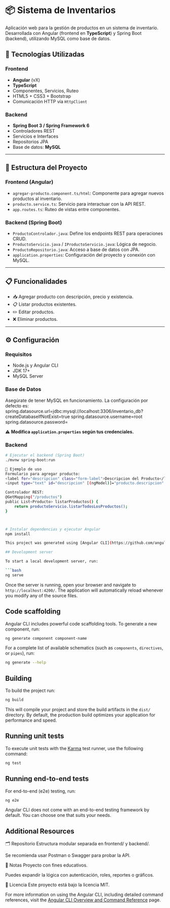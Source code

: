 # 📦 Sistema de Inventarios

Aplicación web para la gestión de productos en un sistema de inventario. Desarrollada con Angular (frontend en **TypeScript**) y Spring Boot (backend), utilizando MySQL como base de datos.

## 🔧 Tecnologías Utilizadas

### Frontend
- **Angular** (vX)
- **TypeScript**
- Componentes, Servicios, Ruteo
- HTML5 + CSS3 + Bootstrap
- Comunicación HTTP vía `HttpClient`

### Backend
- **Spring Boot 3 / Spring Framework 6**
- Controladores REST
- Servicios e Interfaces
- Repositorios JPA
- Base de datos: **MySQL**

---

## 🧩 Estructura del Proyecto

### Frontend (Angular)
- `agregar-producto.component.ts/html`: Componente para agregar nuevos productos al inventario.
- `producto.service.ts`: Servicio para interactuar con la API REST.
- `app.routes.ts`: Ruteo de vistas entre componentes.

### Backend (Spring Boot)
- `ProductoControlador.java`: Define los endpoints REST para operaciones CRUD.
- `ProductoServicio.java` / `IProductoServicio.java`: Lógica de negocio.
- `ProductoRepositorio.java`: Acceso a base de datos con JPA.
- `application.properties`: Configuración del proyecto y conexión con MySQL.

---

## 📋 Funcionalidades

- 📥 Agregar producto con descripción, precio y existencia.
- 📋 Listar productos existentes.
- ✏️ Editar productos.
- ❌ Eliminar productos.

---

## ⚙️ Configuración

### Requisitos
- Node.js y Angular CLI
- JDK 17+
- MySQL Server

### Base de Datos

Asegúrate de tener MySQL en funcionamiento. La configuración por defecto es:
spring.datasource.url=jdbc:mysql://localhost:3306/inventario_db?createDatabaseIfNotExist=true
spring.datasource.username=root
spring.datasource.password=


⚠️ **Modifica `application.properties` según tus credenciales.**

### Backend

```bash
# Ejecutar el backend (Spring Boot)
./mvnw spring-boot:run

🚀 Ejemplo de uso
Formulario para agregar producto:
<label for="descripcion" class="form-label">Descripcion del Producto</label>
<input type="text" id="descripcion" [(ngModel)]="producto.descripcion" />

Controlador REST:
@GetMapping("/productos")
public List<Producto> listarProductos() {
    return productoServicio.listarTodosLosProductos();
}



# Instalar dependencias y ejecutar Angular
npm install

This project was generated using [Angular CLI](https://github.com/angular/angular-cli) version 19.2.12.

## Development server

To start a local development server, run:

```bash
ng serve
```

Once the server is running, open your browser and navigate to `http://localhost:4200/`. The application will automatically reload whenever you modify any of the source files.

## Code scaffolding

Angular CLI includes powerful code scaffolding tools. To generate a new component, run:

```bash
ng generate component component-name
```

For a complete list of available schematics (such as `components`, `directives`, or `pipes`), run:

```bash
ng generate --help
```

## Building

To build the project run:

```bash
ng build
```

This will compile your project and store the build artifacts in the `dist/` directory. By default, the production build optimizes your application for performance and speed.

## Running unit tests

To execute unit tests with the [Karma](https://karma-runner.github.io) test runner, use the following command:

```bash
ng test
```

## Running end-to-end tests

For end-to-end (e2e) testing, run:

```bash
ng e2e
```

Angular CLI does not come with an end-to-end testing framework by default. You can choose one that suits your needs.

## Additional Resources

🗂️ Repositorio
Estructura modular separada en frontend/ y backend/.

Se recomienda usar Postman o Swagger para probar la API.

📌 Notas
Proyecto con fines educativos.

Puedes expandir la lógica con autenticación, roles, reportes o gráficos.

📄 Licencia
Este proyecto está bajo la licencia MIT.

For more information on using the Angular CLI, including detailed command references, visit the [Angular CLI Overview and Command Reference](https://angular.dev/tools/cli) page.
